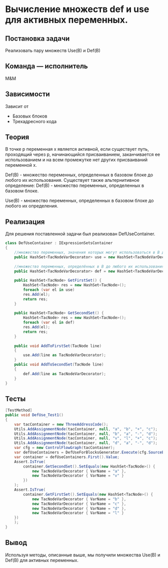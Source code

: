 # Вычисление множеств def и use для активных переменных.

## Постановка задачи
Реализовать пару множеств Use(B) и Def(B)
## Команда — исполнитель
M&M

## Зависимости
Зависит от  
- Базовых блоков  
- Трехадресного кода

## Теория
В точке p переменная x является активной, если существует путь, проходящий через p, начинающийся присваиванием, заканчивается ее использованием и на всем промежутке нет других присваиваний переменной x. 

Def(B) - множество переменных, определенных в базовом блоке до любого их использования.
Существует также альтернитивное определение: Def(B) - множество переменных, определенных в базовом блоке. 

Use(B) - множество переменных, определенных в базовом блоке до любого их определения.
## Реализация

Для решения поставленной задачи был реализован DefUseContainer.

```csharp
class DefUseContainer : IExpressionSetsContainer
{
	//множество переменных, значения которых могут использоваться в B до любого их определения
	public HashSet<TacNodeVarDecorator> use = new HashSet<TacNodeVarDecorator>();
	
	//множество переменных, определённых в B до любого их использования
	public HashSet<TacNodeVarDecorator> def = new HashSet<TacNodeVarDecorator>();
	
	public HashSet<TacNode> GetFirstSet() {
		HashSet<TacNode> res = new HashSet<TacNode>();
		foreach (var el in use)
		res.Add(el);
		return res;
	}
	
	public HashSet<TacNode> GetSecondSet() {
		HashSet<TacNode> res = new HashSet<TacNode>();
		foreach (var el in def)
		res.Add(el);
		return res;
	}
	
	public void AddToFirstSet(TacNode line)
	{
		use.Add(line as TacNodeVarDecorator);
	}
	public void AddToSecondSet(TacNode line)
	{
		def.Add(line as TacNodeVarDecorator);
	}
}
```

## Тесты

```csharp
[TestMethod]
public void DefUse_Test1()
{
    var tacContainer = new ThreeAddressCode();
    Utils.AddAssignmentNode(tacContainer, null, "a", "b", "+", "c");
    Utils.AddAssignmentNode(tacContainer, null, "b", "a", "-", "d");
    Utils.AddAssignmentNode(tacContainer, null, "v", "l", "+", "c");
    Utils.AddAssignmentNode(tacContainer, null, "d", "a", "-", "d");
    var cfg = new ControlFlowGraph(tacContainer);
    var defUseContainers = DefUseForBlocksGenerator.Execute(cfg.SourceBasicBlocks);
    var container = defUseContainers.First().Value;
    Assert.IsTrue(
        container.GetSecondSet().SetEquals(new HashSet<TacNode>() {
            new TacNodeVarDecorator { VarName = "a" },
            new TacNodeVarDecorator { VarName = "v" }
        })
    );
    Assert.IsTrue(
        container.GetFirstSet().SetEquals(new HashSet<TacNode>() {
            new TacNodeVarDecorator { VarName = "b" },
            new TacNodeVarDecorator { VarName = "c" },
            new TacNodeVarDecorator { VarName = "d" },
            new TacNodeVarDecorator { VarName = "l" }
    })
    );
}
```

## Вывод
Используя методы, описанные выше, мы получили множества Use(B) и Def(B) для активных переменных.
